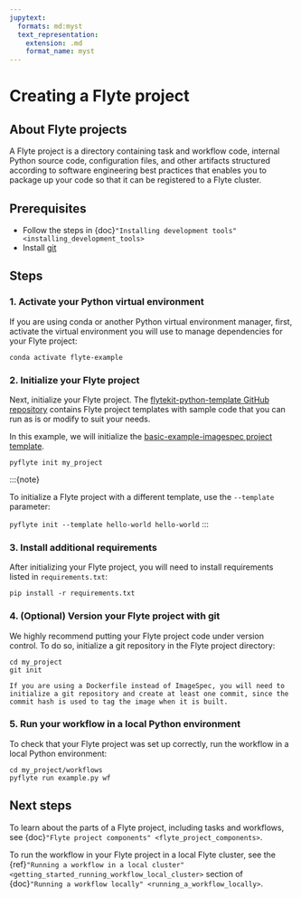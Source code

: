 ```yaml
---
jupytext:
  formats: md:myst
  text_representation:
    extension: .md
    format_name: myst
---
```


# Creating a Flyte project

## About Flyte projects

A Flyte project is a directory containing task and workflow code, internal Python source code, configuration files, and other artifacts structured according to software engineering best practices that enables you to package up your code so that it can be registered to a Flyte cluster.

## Prerequisites

* Follow the steps in {doc}`"Installing development tools" <installing_development_tools>`
* Install [git](https://git-scm.com/book/en/v2/Getting-Started-Installing-Git)

## Steps

### 1. Activate your Python virtual environment

If you are using conda or another Python virtual environment manager, first, activate the virtual environment you will use to manage dependencies for your Flyte project:

```{prompt} bash $
conda activate flyte-example
```

### 2. Initialize your Flyte project

Next, initialize your Flyte project. The [flytekit-python-template GitHub repository](https://github.com/flyteorg/flytekit-python-template) contains Flyte project templates with sample code that you can run as is or modify to suit your needs.

In this example, we will initialize the [basic-example-imagespec project template](https://github.com/flyteorg/flytekit-python-template/tree/main/basic-example-imagespec).

```{prompt} bash $
pyflyte init my_project
```

:::{note}

To initialize a Flyte project with a different template, use the `--template` parameter:

`pyflyte init --template hello-world hello-world`
:::

### 3. Install additional requirements

After initializing your Flyte project, you will need to install requirements listed in `requirements.txt`:

```{prompt} bash $
pip install -r requirements.txt
```

### 4. (Optional) Version your Flyte project with git

We highly recommend putting your Flyte project code under version control. To do so, initialize a git repository in the Flyte project directory:

```{prompt} bash $
cd my_project
git init
```

```{note}
If you are using a Dockerfile instead of ImageSpec, you will need to initialize a git repository and create at least one commit, since the commit hash is used to tag the image when it is built.
```

### 5. Run your workflow in a local Python environment

To check that your Flyte project was set up correctly, run the workflow in a local Python environment:

```{prompt} bash $
cd my_project/workflows
pyflyte run example.py wf
```

## Next steps

To learn about the parts of a Flyte project, including tasks and workflows, see {doc}`"Flyte project components" <flyte_project_components>`.

To run the workflow in your Flyte project in a local Flyte cluster, see the {ref}`"Running a workflow in a local cluster" <getting_started_running_workflow_local_cluster>` section of {doc}`"Running a workflow locally" <running_a_workflow_locally>`.
